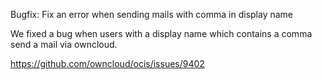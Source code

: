 Bugfix: Fix an error when sending mails with comma in display name

We fixed a bug when users with a display name which contains a comma send a mail via owncloud.

https://github.com/owncloud/ocis/issues/9402